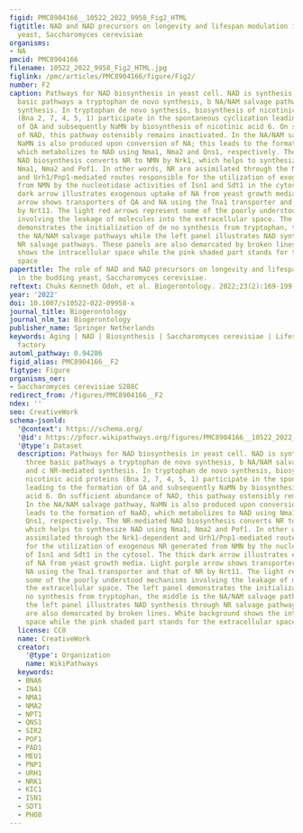 ```yaml
---
figid: PMC8904166__10522_2022_9958_Fig2_HTML
figtitle: NAD and NAD precursors on longevity and lifespan modulation in the budding
  yeast, Saccharomyces cerevisiae
organisms:
- NA
pmcid: PMC8904166
filename: 10522_2022_9958_Fig2_HTML.jpg
figlink: /pmc/articles/PMC8904166/figure/Fig2/
number: F2
caption: Pathways for NAD biosynthesis in yeast cell. NAD is synthesis through three
  basic pathways a tryptophan de novo synthesis, b NA/NAM salvage pathways and c NR-mediated
  synthesis. In tryptophan de novo synthesis, biosynthesis of nicotinic acid proteins
  (Bna 2, 7, 4, 5, 1) participate in the spontaneous cyclization leading to the formation
  of QA and subsequently NaMN by biosynthesis of nicotinic acid 6. On sufficient abundance
  of NAD, this pathway ostensibly remains inactivated. In the NA/NAM salvage pathway,
  NaMN is also produced upon conversion of NA; this leads to the formation of NaAD,
  which metabolizes to NAD using Nma1, Nma2 and Qns1, respectively. The NR-mediated
  NAD biosynthesis converts NR to NMN by Nrk1, which helps to synthesize NAD using
  Nma1, Nma2 and Pof1. In other words, NR are assimilated through the Nrk1-dependent
  and Urh1/Pnp1-mediated routes responsible for the utilization of exogenous NR generated
  from NMN by the nucleotidase activities of Isn1 and Sdt1 in the cytosol. The thick
  dark arrow illustrates exogenous uptake of NA from yeast growth media. Light purple
  arrow shows transporters of QA and NA using the Tna1 transporter and that of NR
  by Nrt11. The light red arrows represent some of the poorly understood mechanisms
  involving the leakage of molecules into the extracellular space. The left panel
  demonstrates the initialization of de no synthesis from tryptophan, the middle is
  the NA/NAM salvage pathways while the left panel illustrates NAD synthesis through
  NR salvage pathways. These panels are also demarcated by broken lines. White background
  shows the intracellular space while the pink shaded part stands for the extracellular
  space
papertitle: The role of NAD and NAD precursors on longevity and lifespan modulation
  in the budding yeast, Saccharomyces cerevisiae.
reftext: Chuks Kenneth Odoh, et al. Biogerontology. 2022;23(2):169-199.
year: '2022'
doi: 10.1007/s10522-022-09958-x
journal_title: Biogerontology
journal_nlm_ta: Biogerontology
publisher_name: Springer Netherlands
keywords: Aging | NAD | Biosynthesis | Saccharomyces cerevisiae | Lifespan | Cell
  factory
automl_pathway: 0.94286
figid_alias: PMC8904166__F2
figtype: Figure
organisms_ner:
- Saccharomyces cerevisiae S288C
redirect_from: /figures/PMC8904166__F2
ndex: ''
seo: CreativeWork
schema-jsonld:
  '@context': https://schema.org/
  '@id': https://pfocr.wikipathways.org/figures/PMC8904166__10522_2022_9958_Fig2_HTML.html
  '@type': Dataset
  description: Pathways for NAD biosynthesis in yeast cell. NAD is synthesis through
    three basic pathways a tryptophan de novo synthesis, b NA/NAM salvage pathways
    and c NR-mediated synthesis. In tryptophan de novo synthesis, biosynthesis of
    nicotinic acid proteins (Bna 2, 7, 4, 5, 1) participate in the spontaneous cyclization
    leading to the formation of QA and subsequently NaMN by biosynthesis of nicotinic
    acid 6. On sufficient abundance of NAD, this pathway ostensibly remains inactivated.
    In the NA/NAM salvage pathway, NaMN is also produced upon conversion of NA; this
    leads to the formation of NaAD, which metabolizes to NAD using Nma1, Nma2 and
    Qns1, respectively. The NR-mediated NAD biosynthesis converts NR to NMN by Nrk1,
    which helps to synthesize NAD using Nma1, Nma2 and Pof1. In other words, NR are
    assimilated through the Nrk1-dependent and Urh1/Pnp1-mediated routes responsible
    for the utilization of exogenous NR generated from NMN by the nucleotidase activities
    of Isn1 and Sdt1 in the cytosol. The thick dark arrow illustrates exogenous uptake
    of NA from yeast growth media. Light purple arrow shows transporters of QA and
    NA using the Tna1 transporter and that of NR by Nrt11. The light red arrows represent
    some of the poorly understood mechanisms involving the leakage of molecules into
    the extracellular space. The left panel demonstrates the initialization of de
    no synthesis from tryptophan, the middle is the NA/NAM salvage pathways while
    the left panel illustrates NAD synthesis through NR salvage pathways. These panels
    are also demarcated by broken lines. White background shows the intracellular
    space while the pink shaded part stands for the extracellular space
  license: CC0
  name: CreativeWork
  creator:
    '@type': Organization
    name: WikiPathways
  keywords:
  - BNA6
  - INA1
  - NMA1
  - NMA2
  - NPT1
  - QNS1
  - SIR2
  - POF1
  - PAD1
  - MEU1
  - PNP1
  - URH1
  - NRK1
  - KIC1
  - ISN1
  - SDT1
  - PHO8
---
```

